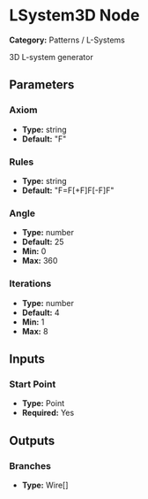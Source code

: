 
# LSystem3D Node

**Category:** Patterns / L-Systems

3D L-system generator

## Parameters


### Axiom
- **Type:** string
- **Default:** "F"





### Rules
- **Type:** string
- **Default:** "F=F[+F]F[-F]F"





### Angle
- **Type:** number
- **Default:** 25
- **Min:** 0
- **Max:** 360



### Iterations
- **Type:** number
- **Default:** 4
- **Min:** 1
- **Max:** 8



## Inputs


### Start Point
- **Type:** Point
- **Required:** Yes



## Outputs


### Branches
- **Type:** Wire[]




